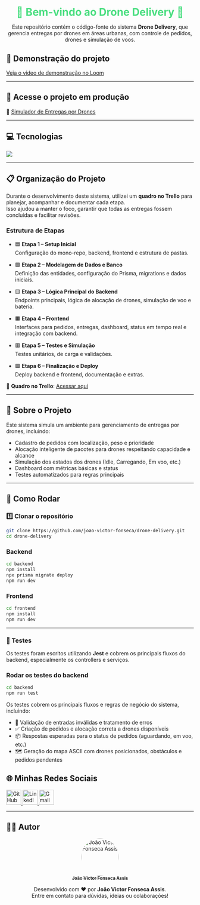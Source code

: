 <h1 align="center" style="color:#4ade80; font-weight: 700; margin-bottom: 0.5rem;">
  🚁 Bem-vindo ao Drone Delivery 🚀
</h1>

<p align="center">
  Este repositório contém o código-fonte do sistema <strong>Drone Delivery</strong>, que gerencia entregas por drones em áreas urbanas, com controle de pedidos, drones e simulação de voos.
</p>

## 🎥 Demonstração do projeto

[Veja o vídeo de demonstração no Loom](https://www.loom.com/share/ec1100db9d2e4d5ba7414136e32b4d86)

---

## 🚀 Acesse o projeto em produção

🔗 [Simulador de Entregas por Drones](https://delivery-drone-ypx1.vercel.app/)


---

## 💻 Tecnologias

<div align="left">
  <a href="#">
    <img src="https://skillicons.dev/icons?i=nodejs,ts,express,prisma,postgres,react,tailwind,vite,jest&theme=dark" />
  </a>
</div>

---

## 📋 Organização do Projeto

Durante o desenvolvimento deste sistema, utilizei um **quadro no Trello** para planejar, acompanhar e documentar cada etapa.  
Isso ajudou a manter o foco, garantir que todas as entregas fossem concluídas e facilitar revisões.

### Estrutura de Etapas

- 🟦 **Etapa 1 – Setup Inicial**  
  Configuração do mono-repo, backend, frontend e estrutura de pastas.

- 🟩 **Etapa 2 – Modelagem de Dados e Banco**  
  Definição das entidades, configuração do Prisma, migrations e dados iniciais.

- 🟨 **Etapa 3 – Lógica Principal do Backend**  
  Endpoints principais, lógica de alocação de drones, simulação de voo e bateria.

- 🟧 **Etapa 4 – Frontend**  
  Interfaces para pedidos, entregas, dashboard, status em tempo real e integração com backend.

- 🟥 **Etapa 5 – Testes e Simulação**  
  Testes unitários, de carga e validações.

- 🟪 **Etapa 6 – Finalização e Deploy**  
  Deploy backend e frontend, documentação e extras.


🔗 **Quadro no Trello**: [Acessar aqui](https://trello.com/b/3C1t3vv8/projeto-drone)

---

## 📜 Sobre o Projeto

Este sistema simula um ambiente para gerenciamento de entregas por drones, incluindo:

- Cadastro de pedidos com localização, peso e prioridade
- Alocação inteligente de pacotes para drones respeitando capacidade e alcance
- Simulação dos estados dos drones (Idle, Carregando, Em voo, etc.)
- Dashboard com métricas básicas e status
- Testes automatizados para regras principais

---

## 🚀 Como Rodar

### 1️⃣ Clonar o repositório

```bash
git clone https://github.com/joao-victor-fonseca/drone-delivery.git
cd drone-delivery
```

### Backend

```bash
cd backend
npm install
npx prisma migrate deploy
npm run dev
```

### Frontend

```bash
cd frontend
npm install
npm run dev
```

---

### 🧪 Testes

Os testes foram escritos utilizando **Jest** e cobrem os principais fluxos do backend, especialmente os controllers e serviços.

### Rodar os testes do backend

```bash
cd backend
npm run test

```

Os testes cobrem os principais fluxos e regras de negócio do sistema, incluindo:

- 🚫 Validação de entradas inválidas e tratamento de erros
- ✅ Criação de pedidos e alocação correta a drones disponíveis
- 📦 Respostas esperadas para o status de pedidos (aguardando, em voo, etc.)
- 🗺 Geração do mapa ASCII com drones posicionados, obstáculos e pedidos pendentes

<h2>🌐 Minhas Redes Sociais</h2>

<p>
  <a href="https://github.com/joao-victor-fonseca" target="_blank">
    <img src="https://skillicons.dev/icons?i=github&theme=dark" width="40" alt="GitHub" />
  </a>
  <a href="https://www.linkedin.com/in/joao-victor-fonseca-assis-b17516207/" target="_blank">
    <img src="https://skillicons.dev/icons?i=linkedin&theme=dark" width="40" alt="LinkedIn" />
  </a>
  <a href="mailto:joaovictorfosecaassis@gmail.com" target="_blank">
    <img src="https://skillicons.dev/icons?i=gmail&theme=dark" width="40" alt="Gmail" />
  </a>
</p>

---

## 👨‍💻 Autor

<p align="center">
  <a href="https://github.com/joao-victor-fonseca" target="_blank">
    <img style="border-radius: 50%;" src="https://avatars.githubusercontent.com/u/84512746?v=4" width="100px" alt="João Victor Fonseca Assis"/>
    <br />
    <sub><b>João Victor Fonseca Assis</b></sub>
  </a>
</p>

<p align="center">
  Desenvolvido com ❤️ por <strong>João Victor Fonseca Assis</strong>.<br>
  Entre em contato para dúvidas, ideias ou colaborações!
</p>
